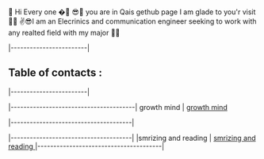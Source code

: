  🙌 Hi Every one �🤳
😎👀 you are in Qais gethub page I am glade to you'r visit 🐱‍💻
✌😎I am an Elecrinics and communication engineer seeking to work with any realted field with my major 🐱‍🚀



|------------------------|
 ## Table of contacts :
|------------------------|




|---------------------------------------|
growth mind             |  [growth mind](https://qaisalshorman.github.io/Read-Me/growth-mind)

 |--------------------------------------|
 
 |--------------------------------------|
|smrizing and reading    | [smrizing and reading ](https://qaisalshorman.github.io/Read-Me/reading%20note)
|---------------------------------------|

